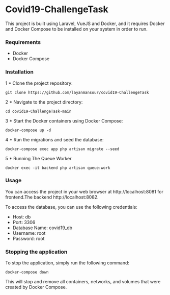 # Covid19-ChallengeTask
This project is built using Laravel, VueJS and Docker, and it requires Docker and Docker Compose to be installed on your system in order to run.

### Requirements
* Docker
* Docker Compose

### Installation
1 * Clone the project repository:

```
git clone https://github.com/layanmansour/covid19-ChallengeTask
```

2 * Navigate to the project directory:

```
cd covid19-ChallengeTask-main
```
3 * Start the Docker containers using Docker Compose:

```
docker-compose up -d
```

4 * Run the migrations and seed the database:

```
docker-compose exec app php artisan migrate --seed
```
5 * Running The Queue Worker
```
docker exec -it backend php artisan queue:work
```

### Usage

You can access the project in your web browser at http://localhost:8081 for frontend.The backend http://localhost:8082.

To access the database, you can use the following credentials:

* Host: db
* Port: 3306
* Database Name: covid19_db
* Username: root
* Password: root

### Stopping the application

To stop the application, simply run the following command:

```
docker-compose down
```

This will stop and remove all containers, networks, and volumes that were created by Docker Compose.


